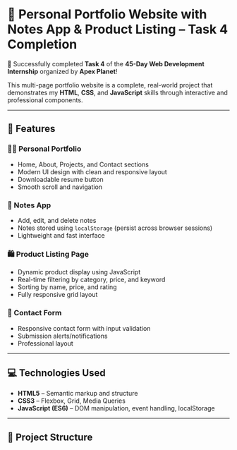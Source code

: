 # 🚀 Personal Portfolio Website with Notes App & Product Listing – Task 4 Completion

🎉 Successfully completed **Task 4** of the **45-Day Web Development Internship** organized by **Apex Planet**!

This multi-page portfolio website is a complete, real-world project that demonstrates my **HTML**, **CSS**, and **JavaScript** skills through interactive and professional components.

---

## 🌟 Features

### 🧑‍💻 Personal Portfolio
- Home, About, Projects, and Contact sections
- Modern UI design with clean and responsive layout
- Downloadable resume button
- Smooth scroll and navigation

### 📝 Notes App
- Add, edit, and delete notes
- Notes stored using `localStorage` (persist across browser sessions)
- Lightweight and fast interface

### 🛍️ Product Listing Page
- Dynamic product display using JavaScript
- Real-time filtering by category, price, and keyword
- Sorting by name, price, and rating
- Fully responsive grid layout

### 📩 Contact Form
- Responsive contact form with input validation
- Submission alerts/notifications
- Professional layout

---

## 💻 Technologies Used

- **HTML5** – Semantic markup and structure
- **CSS3** – Flexbox, Grid, Media Queries
- **JavaScript (ES6)** – DOM manipulation, event handling, localStorage

---

## 📁 Project Structure

